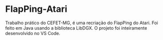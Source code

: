 # FlapPing-Atari
Trabalho prático do CEFET-MG, é uma recriação do FlapPing do Atari. Foi feito em Java usando a biblioteca LibDGX.
O projeto foi inteiramente desenvolvido no VS Code.
